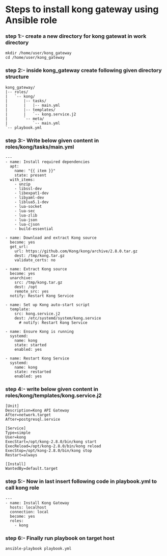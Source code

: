 # Steps to install kong gateway using Ansible role

### step 1:- create a new directory for kong gatewat in work directory 
```
mkdir /home/user/kong_gateway
cd /home/user/kong_gateway
```

### step 2:- inside kong_gateway create following given directory structure 
```
kong_gateway/
|-- roles/
|   `-- kong/
|       |-- tasks/
|       |   |-- main.yml
|       |-- templates/
|       |   `-- kong.service.j2
|       `-- meta/
|           `-- main.yml
`-- playbook.yml

```
### step 3:- Write below given content in roles/kong/tasks/main.yml
```
---
- name: Install required dependencies
  apt:
    name: "{{ item }}"
    state: present
  with_items:
    - unzip
    - libssl-dev
    - libexpat1-dev
    - libyaml-dev
    - liblua5.1-dev
    - lua-socket
    - lua-sec
    - lua-zlib
    - lua-json
    - lua-cjson
    - build-essential

- name: Download and extract Kong source
  become: yes
  get_url:
    url: https://github.com/Kong/kong/archive/2.8.0.tar.gz
    dest: /tmp/kong.tar.gz
    validate_certs: no

- name: Extract Kong source
  become: yes
  unarchive:
    src: /tmp/kong.tar.gz
    dest: /opt
    remote_src: yes
  notify: Restart Kong Service

- name: Set up Kong auto-start script
  template:
    src: kong.service.j2
    dest: /etc/systemd/system/kong.service
      # notify: Restart Kong Service

- name: Ensure Kong is running
  systemd:
    name: kong
    state: started
    enabled: yes

- name: Restart Kong Service
  systemd:
    name: kong
    state: restarted
    enabled: yes
```

### step 4:- write below given content in roles/kong/templates/kong.service.j2
```
[Unit]
Description=Kong API Gateway
After=network.target
After=postgresql.service

[Service]
Type=simple
User=kong
ExecStart=/opt/kong-2.8.0/bin/kong start
ExecReload=/opt/kong-2.8.0/bin/kong reload
ExecStop=/opt/kong-2.8.0/bin/kong stop
Restart=always

[Install]
WantedBy=default.target

```

### step 5:- Now in last insert following code in playbook.yml to call kong role 
```
---
- name: Install Kong Gateway
  hosts: localhost
  connection: local
  become: yes
  roles:
    - kong
```
### step 6:- Finally run playbook on target host 
```
ansible-playbook playbook.yml
```
